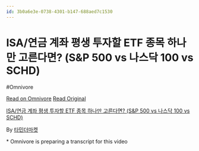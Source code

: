 ```yaml
---
id: 3b0a6e3e-0738-4301-b147-688aed7c1530
---
```


# ISA/연금 계좌 평생 투자할 ETF 종목 하나만 고른다면? (S&P 500 vs 나스닥 100 vs SCHD)
#Omnivore
 
[Read on Omnivore](https://omnivore.app/me/https-youtube-com-watch-v-i-3-a-4-rijw-jn-i-1929c5b0e86)
[Read Original](https://youtube.com/watch?v=I3A4RIJWJnI)
 
[ISA/연금 계좌 평생 투자할 ETF 종목 하나만 고른다면? (S&P 500 vs 나스닥 100 vs SCHD)](https://youtube.com/watch?v=I3A4RIJWJnI)

By [타민더마켓](https://www.youtube.com/@%ED%83%80%EB%AF%BC%EB%8D%94%EB%A7%88%EC%BC%93)

\* Omnivore is preparing a transcript for this video